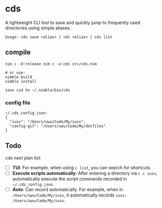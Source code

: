 # cds
A lightweight CLI tool to save and quickly jump to frequently used directories using simple aliases.

```
Usage: cds save <alias> | cds <alias> | cds list
```

## compile

```
nim c -d:release nim c -o:cds src/cds.nim

# or use:
nimble build
nimble install

save csd to ~/.nimble/bin/cds
```

### config file

```
~/.cds_config.json: 
{
  "iusx": "/Users/uwu/Code/My/iusx",
  "config-git": "/Users/uwu/Code/My/dotfiles"
}
```


## Todo
cds next plan list:

* [ ] **TUI**: For example, when using `c list`, you can search for shortcuts.
* [ ] **Execute scripts automatically**: After entering a directory via `c c iusx`, automatically execute the script commands recorded in `~/.cds_config.json`.
* [ ] **Auto**: Can record automatically. For example, when in `/Users/uwu/Code/My/iusx`, it automatically records `iusx: /Users/uwu/Code/My/iusx`.
